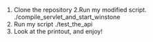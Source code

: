 1. Clone the repository 
2.Run my modified script. ./compile_servlet_and_start_winstone
3. Run my script ./test_the_api
4. Look at the printout, and enjoy!
